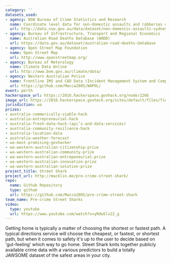```yaml
---
category: ''
datasets_used:
- agency: NSW Bureau of Crime Statistics and Research
  name: Coordinate level data for non-domestic assaults and robberies occurring in Sydney LGA in outdoor and public places
  url: http://data.nsw.gov.au/data/dataset/non-domestic-assaults-sydney-lga
- agency: Bureau of Infrastructure, Transport and Regional Economics
  name: Australian Road Deaths Database (ARDD)
  url: https://data.gov.au/dataset/australian-road-deaths-database
- agency: Open Street Map Foundation
  name: Open Street Map
  url: http://www.openstreetmap.org/
- agency: Bureau of Meterology
  name: Climate Data Online
  url: http://www.bom.gov.au/climate/data/
- agency: Western Australian Police
  name: Frontline IMS and CAD Data (Incident Management System and Computer Aided Dispatch)
  url: https://github.com/Macca2805/WAPOL/
event: perth
hackerspace_url: https://2016.hackerspace.govhack.org/node/1266
image_url: https://2016.hackerspace.govhack.org/sites/default/files/field/image/images.jpg
jurisdiction: wa
prizes:
- australia-commerically-viable-hack
- australia-entrepreneurial-hack
- australia-fresh-data-hack-(api’s-and-data-services)
- australia-community-resilience-hack
- australia-location-data
- australia-weather-forecast
- wa-most-promising-govhacker
- wa-western-australian-citizenship-price
- wa-western-australian-community-prize
- wa-western-australian-entrepeneurial-prize
- wa-western-australian-innovation-prize
- wa-western-australian-solution-prize
project_title: Street Shark
project_url: http://macklin.me/pre-crime-street-shark/
repo:
  name: Github Repository
  type: github
  url: https://github.com/Macca2805/pre-crime-street-shark
team_name: Pre-crime Street Sharks
video:
  type: youtube
  url: https://www.youtube.com/watch?v=yRdw5lv22_g
---
```


Getting home is typically a matter of choosing the shortest or fastest path. A typical directions service will choose the cheapest, or fastest, or shortest path, but when it comes to safety it's up to the user to decide based on 'gut-feeling' which way to go home.
Street Shark knits together publicly available crime data with a various predictors to build a totally JAWSOME dataset of the safest areas in your city.